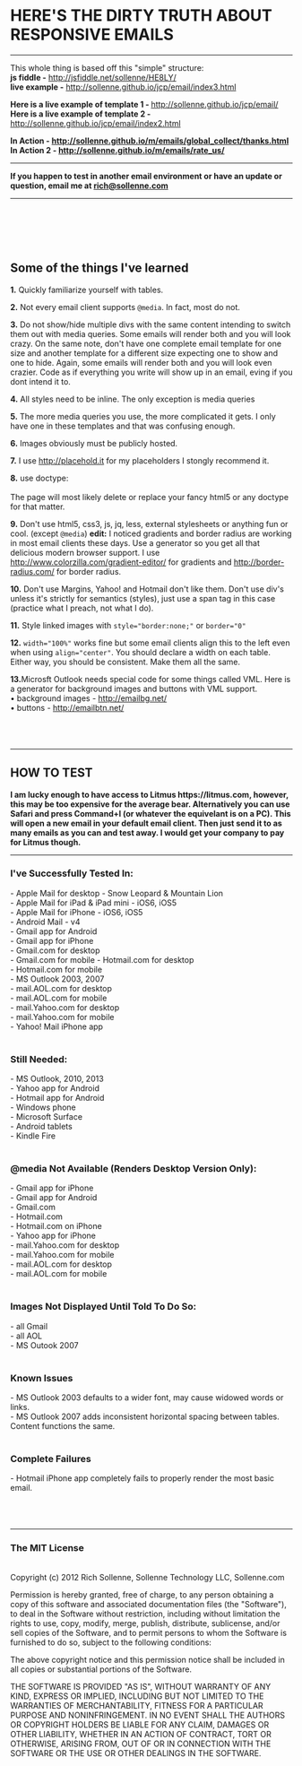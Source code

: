 <h1>HERE'S THE DIRTY TRUTH ABOUT RESPONSIVE EMAILS</h1>
<hr>

This whole thing is based off this "simple" structure:<br>
<strong>js fiddle -</strong> http://jsfiddle.net/sollenne/HE8LY/ <br>
<strong>live example -</strong>  http://sollenne.github.io/jcp/email/index3.html

<strong>Here is a live example of template 1 - </strong> http://sollenne.github.io/jcp/email/<br>
<strong>Here is a live example of template 2 - </strong> http://sollenne.github.io/jcp/email/index2.html<br>

<strong>In Action - http://sollenne.github.io/m/emails/global_collect/thanks.html</strong><br>
<strong>In Action 2 - http://sollenne.github.io/m/emails/rate_us/</strong><br>

<hr>

<strong>If you happen to test in another email environment or have an update or question, email me at rich@sollenne.com</strong> 

<hr>
<br>
<br>
<br>
<br>

<h2>Some of the things I've learned</h2>

<strong>1.</strong> Quickly familiarize yourself with tables.
	
<strong>2.</strong> Not every email client supports <code>@media</code>. In fact, most do not.

<strong>3.</strong> Do not show/hide multiple divs with the same content intending to switch them out with media queries. Some emails will render both and you will look crazy. On the same note, don't have one complete email template for one size and another template for a different size expecting one to show and one to hide. Again, some emails will render both and you will look even crazier. Code as if everything you write will show up in an email, eving if you dont intend it to. 

<strong>4.</strong> All styles need to be inline. The only exception is media queries 

<strong>5.</strong> The more media queries you use, the more complicated it gets. I only have one in these templates and that was confusing enough. 

<strong>6.</strong> Images obviously must be publicly hosted. 

<strong>7.</strong> I use http://placehold.it for my placeholders I stongly recommend it. 

<strong>8.</strong> use doctype:<br>
<code><!DOCTYPE HTML PUBLIC "-//W3C//DTD HTML 4.01 Transitional//EN" "http://www.w3.org/TR/html4/loose.dtd"></code><br>
The page will most likely delete or replace your fancy html5 <code><!doctype html></code> or any doctype for that matter.

<strong>9.</strong> Don't use html5, css3, js, jq, less, external stylesheets or anything fun or cool. (except <code>@media</code>)
<strong>edit:</strong> I noticed gradients and border radius are working in most email clients these days. Use a generator so you get all that delicious modern browser support.
I use http://www.colorzilla.com/gradient-editor/ for gradients and http://border-radius.com/ for border radius.

<strong>10.</strong> Don't use Margins, Yahoo! and Hotmail don't like them. Don't use div's unless it's strictly for semantics (styles), just use a span tag in this case (practice what I preach, not what I do).

<strong>11.</strong> Style linked images with <code>style="border:none;"</code> or <code>border="0"</code>

<strong>12.</strong> <code>width="100%"</code> works fine but some email clients align this to the left even when using <code>align="center"</code>. You should declare a width on each table. Either way, you should be consistent. Make them all the same.

<strong>13.</strong>Microsft Outlook needs special code for some things called VML. Here is a generator for background images and buttons with VML support. <br>
• background images - http://emailbg.net/<br>
• buttons - http://emailbtn.net/
<br>
<br>
<br>
<br>
<hr>

<h2>HOW TO TEST</h2>
<strong>I am lucky enough to have access to Litmus https://litmus.com, however, this may be too expensive for the average bear. Alternatively you can use Safari and press Command+I (or whatever the equivelant is on a PC). This will open a new email in your default email client. Then just send it to as many emails as you can and test away. I would get your company to pay for Litmus though.</strong>

<hr>

<h3>I've Successfully Tested In:</h3>
- Apple Mail for desktop - Snow Leopard & Mountain Lion<br>
- Apple Mail for iPad & iPad mini - iOS6, iOS5<br>
- Apple Mail for iPhone - iOS6, iOS5<br>
- Android Mail - v4<br>
- Gmail app for Android<br>
- Gmail app for iPhone<br>
- Gmail.com for desktop<br>
- Gmail.com for mobile
- Hotmail.com for desktop<br>
- Hotmail.com for mobile<br>
- MS Outlook 2003, 2007<br>
- mail.AOL.com for desktop<br>
- mail.AOL.com for mobile<br>
- mail.Yahoo.com for desktop<br>
- mail.Yahoo.com for mobile<br>
- Yahoo! Mail iPhone app<br><br>

<h3>Still Needed:</h3>
- MS Outlook, 2010, 2013<br>
- Yahoo app for Android<br>
- Hotmail app for Android<br>
- Windows phone<br>
- Microsoft Surface<br>
- Android tablets<br>
- Kindle Fire<br><br>

<h3>@media Not Available (Renders Desktop Version Only):</h3>
- Gmail app for iPhone<br>
- Gmail app for Android<br>
- Gmail.com<br>
- Hotmail.com<br>
- Hotmail.com on iPhone<br>
- Yahoo app for iPhone<br>
- mail.Yahoo.com for desktop<br>
- mail.Yahoo.com for mobile<br>
- mail.AOL.com for desktop<br>
- mail.AOL.com for mobile<br><br>

<h3>Images Not Displayed Until Told To Do So:</h3>
- all Gmail<br>
- all AOL <br>
- MS Outook 2007<br><br>

<h3>Known Issues</h3>
- MS Outlook 2003 defaults to a wider font, may cause widowed words or links.<br>
- MS Outlook 2007 adds inconsistent horizontal spacing between tables. Content functions the same.<br><br>

<h3>Complete Failures</h3>
- Hotmail iPhone app completely fails to properly render the most basic email. <br><br>
<br>
<br>

<hr>
<h3>The MIT License</h3><br>
Copyright (c) 2012 Rich Sollenne, Sollenne Technology LLC, Sollenne.com

Permission is hereby granted, free of charge, to any person obtaining a copy
of this software and associated documentation files (the "Software"), to deal
in the Software without restriction, including without limitation the rights
to use, copy, modify, merge, publish, distribute, sublicense, and/or sell
copies of the Software, and to permit persons to whom the Software is
furnished to do so, subject to the following conditions:

The above copyright notice and this permission notice shall be included in
all copies or substantial portions of the Software.

THE SOFTWARE IS PROVIDED "AS IS", WITHOUT WARRANTY OF ANY KIND, EXPRESS OR
IMPLIED, INCLUDING BUT NOT LIMITED TO THE WARRANTIES OF MERCHANTABILITY,
FITNESS FOR A PARTICULAR PURPOSE AND NONINFRINGEMENT. IN NO EVENT SHALL THE
AUTHORS OR COPYRIGHT HOLDERS BE LIABLE FOR ANY CLAIM, DAMAGES OR OTHER
LIABILITY, WHETHER IN AN ACTION OF CONTRACT, TORT OR OTHERWISE, ARISING FROM,
OUT OF OR IN CONNECTION WITH THE SOFTWARE OR THE USE OR OTHER DEALINGS IN
THE SOFTWARE.

